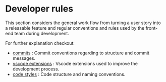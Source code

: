 # Developer rules

This section considers the general work flow from turning a user story into a releasable feature and regular conventions and rules used by the front-end team during development.

For further explanation checkout:

- [commits](commit-conventions-and-style.md) : Commit conventions regarding to structure and commit messages.
- [vscode extensions](vscode-extensions.md) : Vscode extensions used to improve the development process.
- [code styles](code-styles-and-conventions.md) : Code structure and naming conventions.
